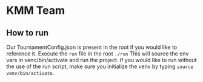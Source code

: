 # KMM Team
## How to run
Our TournamentConfig.json is present in the root if you would like to reference it.
Execute the `run` file in the root `./run`
This will source the env vars in venc/bin/activate and run the project. If you would like to run without the use of the run script, make sure you initialize the venv by typing `source venv/bin/activate`.
